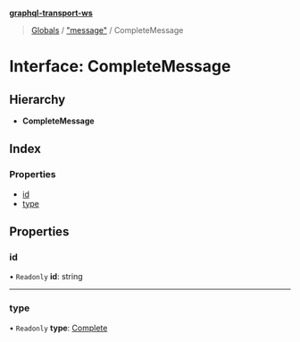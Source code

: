 **[graphql-transport-ws](../README.md)**

> [Globals](../README.md) / ["message"](../modules/_message_.md) / CompleteMessage

# Interface: CompleteMessage

## Hierarchy

* **CompleteMessage**

## Index

### Properties

* [id](_message_.completemessage.md#id)
* [type](_message_.completemessage.md#type)

## Properties

### id

• `Readonly` **id**: string

___

### type

• `Readonly` **type**: [Complete](../enums/_message_.messagetype.md#complete)
